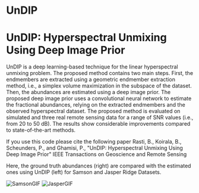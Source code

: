# UnDIP
UnDIP: Hyperspectral Unmixing Using Deep Image Prior
======================================================
UnDIP is a deep learning-based technique for the linear hyperspectral unmixing problem. The proposed method contains two main steps. First, the endmembers are extracted using a geometric endmember extraction method, i.e., a  simplex volume maximization in the subspace of the dataset. Then, the abundances are estimated using a deep image prior. The proposed deep image prior uses a convolutional neural network to estimate the fractional abundances, relying on the extracted endmembers and the observed hyperspectral dataset. The proposed method is evaluated on simulated and three real remote sensing data for a range of SNR values (i.e., from 20 to 50 dB). The results show considerable improvements compared to state-of-the-art methods.

If you use this code please cite the following paper
Rasti, B.,  Koirala, B., Scheunders, P., and Ghamisi, P., 
"UnDIP: Hyperspectral Unmixing Using Deep Image Prior" 
IEEE Transactions on Geoscience and Remote Sensing



Here, the ground truth abundances (right) are compared with the estimated ones using UnDIP (left) for Samson and Jasper Ridge Datasets.

![SamsonGIF](https://user-images.githubusercontent.com/61419984/109668183-34114500-7b71-11eb-926c-f27c833170c9.gif) 
![JasperGIF](https://user-images.githubusercontent.com/61419984/109668460-80f51b80-7b71-11eb-86a8-ab0976486c53.gif)



